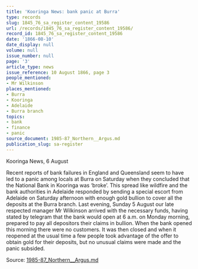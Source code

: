 ```yaml
---
title: 'Kooringa News: bank panic at Burra'
type: records
slug: 1845_76_sa_register_content_19586
url: /records/1845_76_sa_register_content_19586/
record_id: 1845_76_sa_register_content_19586
date: '1866-08-10'
date_display: null
volume: null
issue_number: null
page: '3'
article_type: news
issue_reference: 10 August 1866, page 3
people_mentioned:
- Mr Wilkinson
places_mentioned:
- Burra
- Kooringa
- Adelaide
- Burra branch
topics:
- bank
- finance
- panic
source_document: 1985-87_Northern__Argus.md
publication_slug: sa-register
---
```


Kooringa News, 6 August

Recent reports of bank failures in England and Queensland seem to have led to a panic among locals at Burra on Saturday when they concluded that the National Bank in Kooringa was ‘broke’.  This spread like wildfire and the bank authorities in Adelaide responded by sending a special escort from Adelaide on Saturday afternoon with enough gold bullion to cover all the deposits at the Burra branch.  Last evening, Sunday 5 August our late respected manager Mr Wilkinson arrived with the necessary funds, having stated by telegram that the bank would open at 6 a.m. on Monday morning, prepared to pay all depositors their claims in bullion.  When the bank opened this morning there were no customers.  It was then closed and when it reopened at the usual time a few people took advantage of the offer to obtain gold for their deposits, but no unusual claims were made and the panic subsided.

Source: [1985-87_Northern__Argus.md](/downloads/markdown/1985-87_Northern__Argus.md)
